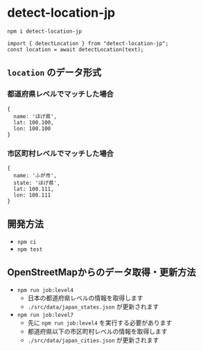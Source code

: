 # detect-location-jp

`npm i detect-location-jp`

```
import { detectLocation } from "detect-location-jp";
const location = await detectLocation(text);
```

## `location` のデータ形式

### 都道府県レベルでマッチした場合

```
{
  name: 'ほげ県',
  lat: 100.100,
  lon: 100.100
}
```

### 市区町村レベルでマッチした場合

```
{
  name: 'ふが市',
  state: 'ほげ県',
  lat: 100.111,
  lon: 100.111
}
```

## 開発方法

- `npm ci`
- `npm test`

## OpenStreetMapからのデータ取得・更新方法

- `npm run job:level4`
  - 日本の都道府県レベルの情報を取得します
  - `./src/data/japan_states.json` が更新されます
- `npm run job:level7`
  - 先に `npm run job:level4` を実行する必要があります
  - 都道府県以下の市区町村レベルの情報を取得します
  - `./src/data/japan_cities.json` が更新されます

